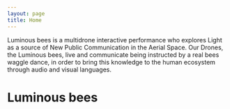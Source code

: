 ```yaml
---
layout: page
title: Home
---
```

Luminous bees  is a multidrone interactive performance who explores Light as a source of New Public Communication in the Aerial Space. Our Drones, the Luminous bees, live and communicate being instructed by a real bees waggle dance, in order to bring this knowledge to the human ecosystem through audio and visual languages.

# Luminous bees
